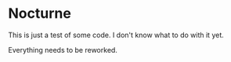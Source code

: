 # Nocturne
This is just a test of some code.
I don't know what to do with it yet.

Everything needs to be reworked.
